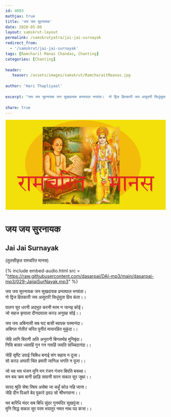 ```yaml
---    
id: 4093    
mathjax: true    
title: 'जय जय सुरनायक'    
date: 2020-05-08    
layout: samskrut-layout 
permalink: /samskrutyatra/jai-jai-surnayak
redirect_from: 
  - '/samskrut/jai-jai-surnayak'
tags: [Ramcharit Manas Chandas, Chanting]
categories: [Chanting]
    
header:    
   teaser: /assets/images/samskrut/RamcharaitMaanas.jpg    
    
author: 'Hari Thapliyaal'    
    
excerpt: "जय जय सुरनायक जन सुखदायक प्रनतपाल भगवंता।  गो द्विज हितकारी जय असुरारी सिधुंसुता प्रिय कंता।।"   
    
share: true    
---    
```

    
![](/assets/images/samskrut/RamcharaitMaanas.jpg)    
    
# जय जय सुरनायक     
## Jai Jai Surnayak    
(तुलसीकृत रामचरित मानस)    
    
{% include embed-audio.html src = "https://raw.githubusercontent.com/dasarpai/DAI-mp3/main/dasarpai-mp3/029-JaijaiSurNayak.mp3" %}     
    
जय जय सुरनायक जन सुखदायक प्रनतपाल भगवंता।    
गो द्विज हितकारी जय असुरारी सिधुंसुता प्रिय कंता।।    
    
    
पालन सुर धरनी अद्भुत करनी मरम न जानइ कोई।    
जो सहज कृपाला दीनदयाला करउ अनुग्रह सोई।।    
    
जय जय अबिनासी सब घट बासी ब्यापक परमानंदा।    
अबिगत गोतीतं चरित पुनीतं मायारहित मुकुंदा।।    
    
जेहि लागि बिरागी अति अनुरागी बिगतमोह मुनिबृंदा।    
निसि बासर ध्यावहिं गुन गन गावहिं जयति सच्चिदानंदा।।    
    
जेहिं सृष्टि उपाई त्रिबिध बनाई संग सहाय न दूजा।    
सो करउ अघारी चिंत हमारी जानिअ भगति न पूजा।।    
    
जो भव भय भंजन मुनि मन रंजन गंजन बिपति बरूथा।    
मन बच क्रम बानी छाड़ि सयानी सरन सकल सुर जूथा।।    
    
सारद श्रुति सेषा रिषय असेषा जा कहुँ कोउ नहि जाना।    
जेहि दीन पिआरे बेद पुकारे द्रवउ सो श्रीभगवाना।।    
    
भव बारिधि मंदर सब बिधि सुंदर गुनमंदिर सुखपुंजा।    
मुनि सिद्ध सकल सुर परम भयातुर नमत नाथ पद कंजा।।    
    
